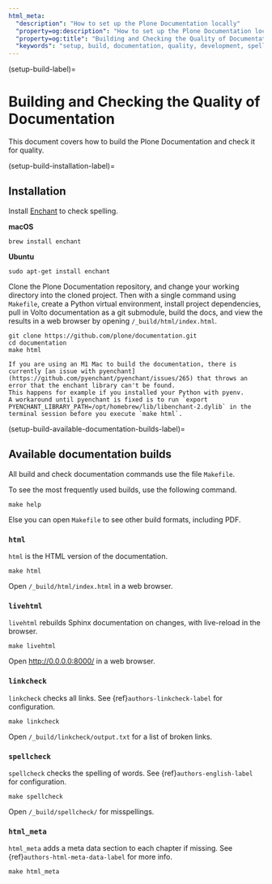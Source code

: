 ```yaml
---
html_meta:
  "description": "How to set up the Plone Documentation locally"
  "property=og:description": "How to set up the Plone Documentation locally"
  "property=og:title": "Building and Checking the Quality of Documentation"
  "keywords": "setup, build, documentation, quality, development, spellcheck, linkcheck"
---
```


(setup-build-label)=

# Building and Checking the Quality of Documentation

This document covers how to build the Plone Documentation and check it for quality.


(setup-build-installation-label)=

## Installation

Install [Enchant](https://abiword.github.io/enchant/) to check spelling.

**macOS**

```shell
brew install enchant
```

**Ubuntu**

```shell
sudo apt-get install enchant
```

Clone the Plone Documentation repository, and change your working directory into the cloned project.
Then with a single command using `Makefile`, create a Python virtual environment, install project dependencies, pull in Volto documentation as a git submodule, build the docs, and view the results in a web browser by opening `/_build/html/index.html`.

```shell
git clone https://github.com/plone/documentation.git
cd documentation
make html
```

```{note}
If you are using an M1 Mac to build the documentation, there is currently [an issue with pyenchant](https://github.com/pyenchant/pyenchant/issues/265) that throws an error that the enchant library can't be found.
This happens for example if you installed your Python with pyenv. 
A workaround until pyenchant is fixed is to run `export PYENCHANT_LIBRARY_PATH=/opt/homebrew/lib/libenchant-2.dylib` in the terminal session before you execute `make html`.
```

(setup-build-available-documentation-builds-label)=

## Available documentation builds

All build and check documentation commands use the file `Makefile`.

To see the most frequently used builds, use the following command.

```shell
make help
```

Else you can open `Makefile` to see other build formats, including PDF.


### `html`

`html` is the HTML version of the documentation.

```shell
make html
```

Open `/_build/html/index.html` in a web browser.


### `livehtml`

`livehtml` rebuilds Sphinx documentation on changes, with live-reload in the browser.

```shell
make livehtml
```

Open http://0.0.0.0:8000/ in a web browser.


### `linkcheck`

`linkcheck` checks all links.
See {ref}`authors-linkcheck-label` for configuration.

```shell
make linkcheck
```

Open `/_build/linkcheck/output.txt` for a list of broken links.


### `spellcheck`

`spellcheck` checks the spelling of words.
See {ref}`authors-english-label` for configuration.

```shell
make spellcheck
```

Open `/_build/spellcheck/` for misspellings.


### `html_meta`

`html_meta` adds a meta data section to each chapter if missing.
See {ref}`authors-html-meta-data-label` for more info.

```shell
make html_meta
```
